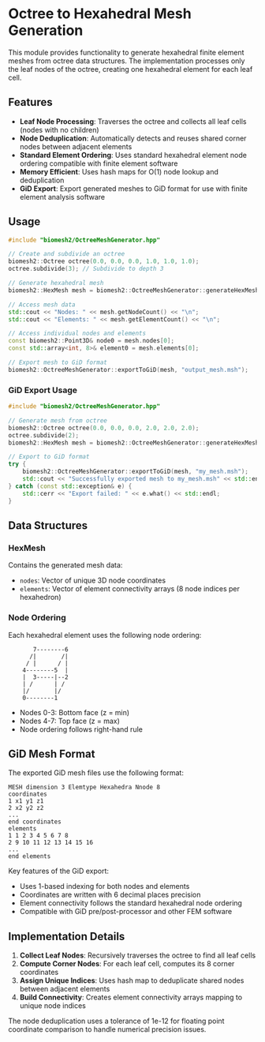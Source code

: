 # Octree to Hexahedral Mesh Generation

This module provides functionality to generate hexahedral finite element meshes from octree data structures. The implementation processes only the leaf nodes of the octree, creating one hexahedral element for each leaf cell.

## Features

- **Leaf Node Processing**: Traverses the octree and collects all leaf cells (nodes with no children)
- **Node Deduplication**: Automatically detects and reuses shared corner nodes between adjacent elements
- **Standard Element Ordering**: Uses standard hexahedral element node ordering compatible with finite element software
- **Memory Efficient**: Uses hash maps for O(1) node lookup and deduplication
- **GiD Export**: Export generated meshes to GiD format for use with finite element analysis software

## Usage

```cpp
#include "biomesh2/OctreeMeshGenerator.hpp"

// Create and subdivide an octree
biomesh2::Octree octree(0.0, 0.0, 0.0, 1.0, 1.0, 1.0);
octree.subdivide(3); // Subdivide to depth 3

// Generate hexahedral mesh
biomesh2::HexMesh mesh = biomesh2::OctreeMeshGenerator::generateHexMesh(octree);

// Access mesh data
std::cout << "Nodes: " << mesh.getNodeCount() << "\n";
std::cout << "Elements: " << mesh.getElementCount() << "\n";

// Access individual nodes and elements
const biomesh2::Point3D& node0 = mesh.nodes[0];
const std::array<int, 8>& element0 = mesh.elements[0];

// Export mesh to GiD format
biomesh2::OctreeMeshGenerator::exportToGiD(mesh, "output_mesh.msh");
```

### GiD Export Usage

```cpp
#include "biomesh2/OctreeMeshGenerator.hpp"

// Generate mesh from octree
biomesh2::Octree octree(0.0, 0.0, 0.0, 2.0, 2.0, 2.0);
octree.subdivide(2);
biomesh2::HexMesh mesh = biomesh2::OctreeMeshGenerator::generateHexMesh(octree);

// Export to GiD format
try {
    biomesh2::OctreeMeshGenerator::exportToGiD(mesh, "my_mesh.msh");
    std::cout << "Successfully exported mesh to my_mesh.msh" << std::endl;
} catch (const std::exception& e) {
    std::cerr << "Export failed: " << e.what() << std::endl;
}
```

## Data Structures

### HexMesh
Contains the generated mesh data:
- `nodes`: Vector of unique 3D node coordinates
- `elements`: Vector of element connectivity arrays (8 node indices per hexahedron)

### Node Ordering
Each hexahedral element uses the following node ordering:
```
       7--------6
      /|       /|
     / |      / |
    4--------5  |
    |  3-----|--2
    | /      | /
    |/       |/
    0--------1
```

- Nodes 0-3: Bottom face (z = min)
- Nodes 4-7: Top face (z = max)
- Node ordering follows right-hand rule

## GiD Mesh Format

The exported GiD mesh files use the following format:

```
MESH dimension 3 Elemtype Hexahedra Nnode 8
coordinates
1 x1 y1 z1
2 x2 y2 z2
...
end coordinates
elements
1 1 2 3 4 5 6 7 8
2 9 10 11 12 13 14 15 16
...
end elements
```

Key features of the GiD export:
- Uses 1-based indexing for both nodes and elements
- Coordinates are written with 6 decimal places precision
- Element connectivity follows the standard hexahedral node ordering
- Compatible with GiD pre/post-processor and other FEM software

## Implementation Details

1. **Collect Leaf Nodes**: Recursively traverses the octree to find all leaf cells
2. **Compute Corner Nodes**: For each leaf cell, computes its 8 corner coordinates
3. **Assign Unique Indices**: Uses hash map to deduplicate shared nodes between adjacent elements
4. **Build Connectivity**: Creates element connectivity arrays mapping to unique node indices

The node deduplication uses a tolerance of 1e-12 for floating point coordinate comparison to handle numerical precision issues.